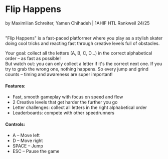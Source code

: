 # Flip Happens
by Maximilian Schreiter, Yamen Chihadeh | 1AHIF HTL Rankweil 24/25



\
"Flip Happens" is a fast-paced platformer where you play as a stylish skater doing cool tricks and reacting fast through creative levels full of obstacles.

Your goal: collect all the letters (A, B, C, D...) in the correct alphabetical order – as fast as possible!\
But watch out: you can only collect a letter if it's the correct next one. If you try to grab the wrong one, nothing happens. So every jump and grind counts – timing and awareness are super important!

 #### Features:
* Fast, smooth gameplay with focus on speed and flow
* 2 Creative levels that get harder the further you go
* Letter challenges: collect all letters in the right alphabetical order
* Leaderboards: compete with other speedrunners

#### Controls:
* A – Move left
* D – Move right
* SPACE – Jump
* ESC – Pause the game